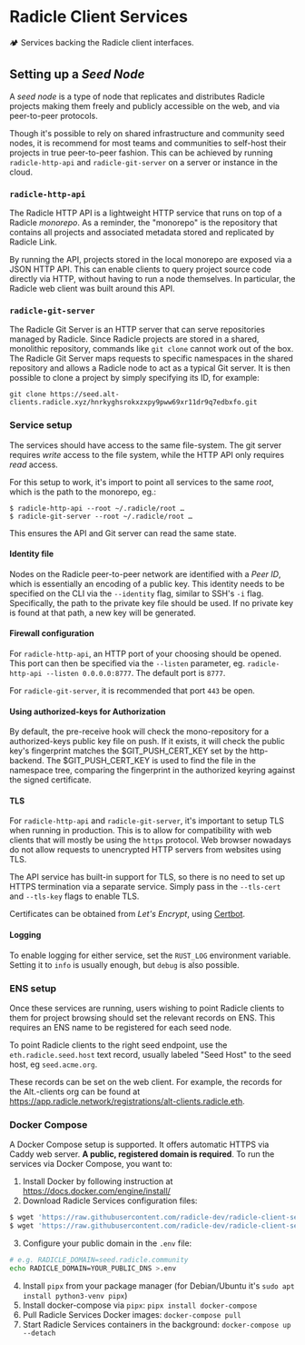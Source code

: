 # Radicle Client Services

🏕️ Services backing the Radicle client interfaces.

## Setting up a *Seed Node*

A *seed node* is a type of node that replicates and distributes Radicle
projects making them freely and publicly accessible on the web, and via
peer-to-peer protocols.

Though it's possible to rely on shared infrastructure and community seed nodes,
it is recommend for most teams and communities to self-host their projects in true
peer-to-peer fashion. This can be achieved by running `radicle-http-api` and
`radicle-git-server` on a server or instance in the cloud.

### `radicle-http-api`

The Radicle HTTP API is a lightweight HTTP service that runs on top of a Radicle
*monorepo*. As a reminder, the "monorepo" is the repository that contains all
projects and associated metadata stored and replicated by Radicle Link.

By running the API, projects stored in the local monorepo are exposed via a
JSON HTTP API. This can enable clients to query project source code directly
via HTTP, without having to run a node themselves. In particular, the Radicle
web client was built around this API.

### `radicle-git-server`

The Radicle Git Server is an HTTP server that can serve repositories managed
by Radicle. Since Radicle projects are stored in a shared, monolithic repository,
commands like `git clone` cannot work out of the box. The Radicle Git Server
maps requests to specific namespaces in the shared repository and allows a Radicle
node to act as a typical Git server. It is then possible to clone a project
by simply specifying its ID, for example:

    git clone https://seed.alt-clients.radicle.xyz/hnrkyghsrokxzxpy9pww69xr11dr9q7edbxfo.git

### Service setup

The services should have access to the same file-system. The git server requires
*write* access to the file system, while the HTTP API only requires *read* access.

For this setup to work, it's import to point all services to the same *root*,
which is the path to the monorepo, eg.:

    $ radicle-http-api --root ~/.radicle/root …
    $ radicle-git-server --root ~/.radicle/root …

This ensures the API and Git server can read the same state.

#### Identity file

Nodes on the Radicle peer-to-peer network are identified with a *Peer ID*,
which is essentially an encoding of a public key. This identity needs to
be specified on the CLI via the `--identity` flag, similar to SSH's `-i`
flag. Specifically, the path to the private key file should be used. If
no private key is found at that path, a new key will be generated.

#### Firewall configuration

For `radicle-http-api`, an HTTP port of your choosing should be opened. This port
can then be specified via the `--listen` parameter, eg.
`radicle-http-api --listen 0.0.0.0:8777`.  The default port is `8777`.

For `radicle-git-server`, it is recommended that port `443` be open.

#### Using authorized-keys for Authorization

By default, the pre-receive hook will check the mono-repository for a authorized-keys
public key file on push. If it exists, it will check the public key's fingerprint
matches the $GIT_PUSH_CERT_KEY set by the http-backend.
The $GIT_PUSH_CERT_KEY is used to find the file in the namespace tree, 
comparing the fingerprint in the authorized keyring against the signed certificate.

#### TLS

For `radicle-http-api` and `radicle-git-server`, it's important to setup TLS
when running in production.  This is to allow for compatibility with web
clients that will mostly be using the `https` protocol. Web browser nowadays do
not allow requests to unencrypted HTTP servers from websites using TLS.

The API service has built-in support for TLS, so there is no need to set up
HTTPS termination via a separate service. Simply pass in the `--tls-cert`
and `--tls-key` flags to enable TLS.

Certificates can be obtained from *Let's Encrypt*, using [Certbot](https://certbot.eff.org/).

#### Logging

To enable logging for either service, set the `RUST_LOG` environment variable.
Setting it to `info` is usually enough, but `debug` is also possible.

### ENS setup

Once these services are running, users wishing to point Radicle clients to them
for project browsing should set the relevant records on ENS. This requires
an ENS name to be registered for each seed node.

To point Radicle clients to the right seed endpoint, use the
`eth.radicle.seed.host` text record, usually labeled "Seed Host" to the
seed host, eg `seed.acme.org`.

These records can be set on the web client. For example, the records for the
Alt.-clients org can be found at <https://app.radicle.network/registrations/alt-clients.radicle.eth>.

### Docker Compose

A Docker Compose setup is supported.  It offers automatic HTTPS via Caddy web
server.  **A public, registered domain is required**.  To run the services via
Docker Compose, you want to:

1. Install Docker by following instruction at https://docs.docker.com/engine/install/
2. Download Radicle Services configuration files:

```Bash
$ wget 'https://raw.githubusercontent.com/radicle-dev/radicle-client-services/master/docker-compose.yml'
$ wget 'https://raw.githubusercontent.com/radicle-dev/radicle-client-services/master/Caddyfile'
```

3. Configure your public domain in the `.env` file:

```Bash
# e.g. RADICLE_DOMAIN=seed.radicle.community
echo RADICLE_DOMAIN=YOUR_PUBLIC_DNS >.env
```

4. Install `pipx` from your package manager (for Debian/Ubuntu it's `sudo apt install python3-venv pipx`)
5. Install docker-compose via `pipx`: `pipx install docker-compose`
6. Pull Radicle Services Docker images: `docker-compose pull`
7. Start Radicle Services containers in the background: `docker-compose up --detach`
